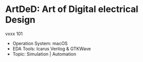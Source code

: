 # ArtDeD: Art of Digital electrical Design
vxxx 101
* Operation System: macOS
* EDA Tools: Icarus Verilog &  GTKWave
* Topic: Simulation | Automation
